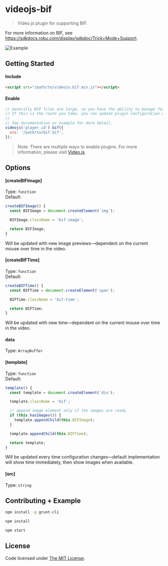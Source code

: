 # videojs-bif

> Video.js plugin for supporting BIF.

For more information on BIF, see https://sdkdocs.roku.com/display/sdkdoc/Trick+Mode+Support.

![Example](https://github.com/chemoish/videojs-bif/blob/master/asset/img/example.png?raw=true)

## Getting Started

#### Include

```html
<script src="/path/to/videojs.bif.min.js"></script>
```

#### Enable

```js
// Generally BIF files are large, so you have the ability to manage fetching on your own.
// If this is the route you take, you can update plugin configuration at any time by rerunning the plugin.
//
// See documentation or example for more detail.
videojs('player_id').bif({
  src: '/path/to/bif.bif',
});
```

> Note: There are multiple ways to enable plugins. For more information, please visit [Video.js](https://github.com/videojs/video.js).

## Options

#### [createBIFImage]

Type: `function`  
Default:

```js
createBIFImage() {
  const BIFImage = document.createElement('img');

  BIFImage.className = 'bif-image';

  return BIFImage;
}
```

Will be updated with new image previews—dependent on the current mouse over time in the video.

#### [createBIFTime]

Type: `function`  
Default:

```js
createBIFTime() {
  const BIFTime = document.createElement('span');

  BIFTime.className = 'bif-time';

  return BIFTime;
}
```

Will be updated with new time—dependent on the current mouse over time in the video.

#### data

Type: `ArrayBuffer`  

#### [template]

Type: `function`  
Default:

```js
template() {
  const template = document.createElement('div');

  template.className = 'bif';

  // append image element only if the images are ready
  if (this.hasImages()) {
    template.appendChild(this.BIFImage);
  }

  template.appendChild(this.BIFTime);

  return template;
}
```

Will be updated every time configuration changes—default implementation will show time immediately, then show images when available.

#### [src]

Type: `string`  

## Contributing + Example

```bash
npm install -g grunt-cli

npm install

npm start
```

## License

Code licensed under [The MIT License](https://github.com/chemoish/videojs-bif/blob/master/LICENSE).
